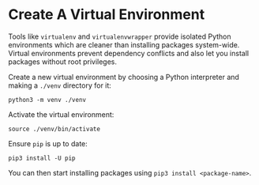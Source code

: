 # Create A Virtual Environment

Tools like `virtualenv` and `virtualenvwrapper` provide isolated Python environments which are cleaner than installing packages system-wide. Virtual environments prevent dependency conflicts and also let you install packages without root privileges.

Create a new virtual environment by choosing a Python interpreter and making a `./venv` directory for it:

```shell
python3 -m venv ./venv
```

Activate the virtual environment:
```
source ./venv/bin/activate
```

Ensure `pip` is up to date:
```shell
pip3 install -U pip
```

You can then start installing packages using `pip3 install <package-name>`.
